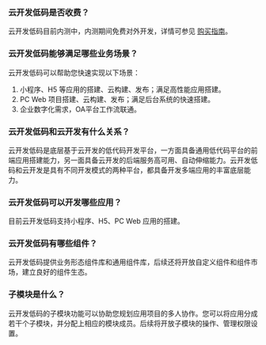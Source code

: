 ### 云开发低码是否收费？

云开发低码目前内测中，内测期间免费对外开发，详情可参见 [购买指南](https://cloud.tencent.com/document/product/1301/48867)。


### 云开发低码能够满足哪些业务场景？

云开发低码可以帮助您快速实现以下场景：
1. 小程序、H5 等应用的搭建、云构建、发布；满足高性能应用搭建。
2. PC Web 项目搭建、云构建、发布；满足后台系统的快速搭建。
3. 企业数字化需求，OA平台工作流联通。


### 云开发低码和云开发有什么关系？

云开发低码是底层基于云开发的低代码开发平台，一方面具备通用低代码平台的前端应用搭建能力，另一面具备云开发的后端服务高可用、自动伸缩能力。云开发低码和云开发是具有不同开发模式的两种平台，都具备开发多端应用的丰富底层能力。


### 云开发低码可以开发哪些应用？

目前云开发低码支持小程序、H5、PC Web 应用的搭建。



### 云开发低码有哪些组件？

云开发低码提供业务形态组件库和通用组件库，后续还将开放自定义组件和组件市场，建立良好的组件生态。



### 子模块是什么？

云开发低码的子模块功能可以协助您规划应用项目的多人协作。您可以将应用分成若干个子模块，并分配上相应的模块成员。后续将开放子模块的操作、管理权限设置。

